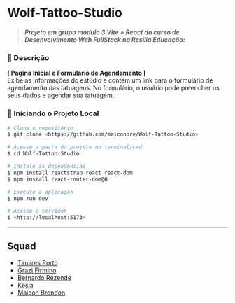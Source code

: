 # Wolf-Tattoo-Studio
> ***Projeto em grupo modulo 3 Vite + React do curso de Desenvolvimento Web FullStack na Resilia Educação:***

### 📑 Descrição

**[ Página Inicial e Formulário de Agendamento ]**\
Exibe as informações do estúdio e contém um link para o formulário de agendamento das tatuagens.
No formulário, o usuário pode preencher os seus dados e agendar sua tatuagem. 


### 🎲 Iniciando o Projeto Local

```bash
# Clone o repositório
$ git clone <https://github.com/maiconbre/Wolf-Tattoo-Studio>

# Acesse a pasta do projeto no terminal/cmd
$ cd Wolf-Tattoo-Studio

# Instale as dependências
$ npm install reactstrap react react-dom
$ npm install react-router-dom@6

# Execute a aplicação 
$ npm run dev

# Acesse o servidor
$ <http://localhost:5173>
```

---

## Squad
- [Tamires Porto](https://github.com/Tamiresporto/)
- [Grazi Firmino](https://github.com/GraziFirmino)
- [Bernardo Rezende](https://github.com/bedibe)
- [Kesia](https://github.com/kesia8)
- [Maicon Brendon](https://github.com/maiconbre)

 
